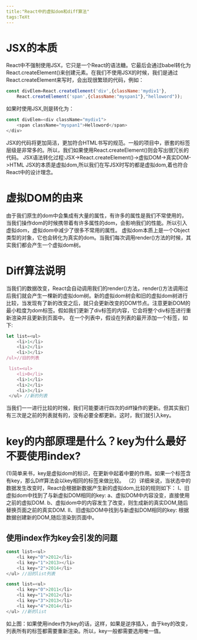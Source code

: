 ```yaml
---
title:"React中的虚拟dom和diff算法"
tags:TeXt
---
```


# JSX的本质
React中不强制使用JSX，它只是一个React的语法糖。它最后会通过babel转化为React.createElement()来创建元素。在我们不使用JSX的时候，我们是通过React.createElement来写时，会出现很繁琐的代码，例如：

```javascript
const divElem=React.createElement('div',{className:'mydiv1'},
	React.createElement('span',{className:"myspan1"},"helloword"));
```
如果时使用JSX,则是转化为：

```javascript
const divElem=<div className="mydiv1">
	<span className="myspan1">Helloword</span>
</div>
```
JSX的代码将更加简洁，更加符合HTML书写的规范。一般的项目中，嵌套的标签层级是非常多的。所以，我们如果使用React.createElement()则会写出很冗长的代码。
JSX语法转化过程:JSX->React.createElement()->虚拟DOM->真实DOM->HTML
JSX的本质是虚拟dom,所以我们在写JSX时写的都是虚拟dom,着也符合React中的设计理念。
# 虚拟DOM的由来
由于我们原生的dom中会集成有大量的属性，有许多的属性是我们不常使用的，当我们操作dom的时候携带着有许多属性的dom，会影响我们的性能。所以引入虚拟dom，虚拟dom中减少了很多不常用的属性。
虚拟dom本质上是一个Object类型的对象，它也会转化为真实的dom。当我们每次调用render()方法的时候，其实我们都会产生一个虚拟dom树。
# Diff算法说明
当我们的数据改变，React会自动调用我们的render()方法，render()方法调用过后我们就会产生一棵新的虚拟dom树。新的虚拟dom树会和旧的虚拟dom树进行比较，当发现有了新的改变之后，就只会更新改变的DOM节点。注意更新DOM的最小粒度为dom标签。假如我们更新了div标签的内容，它会将整个div标签进行重新渲染并且更新到页面中。
在一个列表中，假设在列表的最开添加一个标签，如下:

```javascript
let list=<ul>
	<li>1</li>
	<li>2</li>
	<li>3</li>
/ul>//旧的列表

 list=<ul>
 	<li>0</li>
 	<li>1</li>
 	<li>2</li>
 	<li>3</li>
 </ul> //新的列表
```
当我们一一进行比较的时候，我们可能要进行四次的diff操作的更新。但其实我们有三次是之前的列表就有的，没有必要全都更新。这时，我们就引入key。
# key的内部原理是什么？key为什么最好不要使用index?
(1)简单来书，key是虚拟dom的标识，在更新中起着中要的作用。如果一个标签含有key，那么Diff算法会以key相同的标签来做比较。
（2）详细来说，当状态中的数据发生改变时，React会根据新数据产生新的虚拟dom,比较的规则如下：
I、旧虚拟dom中找到了与新虚拟DOM相同的key:
	a、虚拟DOM中内容没变，直接使用之前的虚拟DOM.
	b、虚拟dom中的内容发生了改变，则生成新的真实DOM,随后替换页面之前的真实DOM.
II、旧虚拟DOM中找到与新虚拟DOM相同的key:
根据数据创建新的DOM,随后渲染到页面中。
## 使用index作为key会引发的问题

```javascript
const list=<ul>
	<li key="0">2012</li>
	<li key="1">2013></li>
	<li key="2">2014</li>
</ul> //旧的list列表

const list=<ul>
	<li key="0">2011</li>
	<li key="1">2012</li>
	<li key="3">2013</li>
	<li key="4">2014</li>
</ul> //新的list
```
如上图：如果使用index作为key的话，这样，如果是逆序插入，由于key的改变，列表所有的标签都需要重新渲染。所以，key一般都需要选用唯一值。